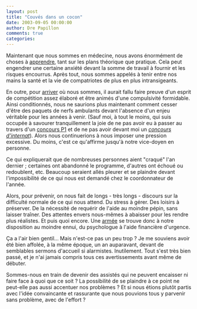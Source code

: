 ```yaml
---
layout: post
title: "Couvés dans un cocon"
date: 2003-09-05 00:00:00
author: Dre Papillon
comments: true
categories: 
---
```



Maintenant que nous sommes en médecine, nous avons énormément de choses à [apprendre](http://www.progcours.umontreal.ca/programme/index_fiche_prog/145010_struc.html), tant sur les plans théorique que pratique.  Cela peut engendrer une certaine anxiété devant la somme de travail à fournir et les risques encourrus.  Après tout, nous sommes appelés à tenir entre nos mains la santé et la vie de compatriotes de plus en plus intransigeants.

En outre, pour [arriver](http://www.geocities.com/kkkkkv/MD_Montreal.html) où nous sommes, il aurait fallu faire preuve d'un esprit de compétition assez élaboré et être animés d'une compulsivité formidable.  Ainsi conditionnés, nous ne saurions plus maintenant comment cesser d'être des paquets de nerfs ambulants devant l'absence d'un enjeu véritable pour les années à venir.  (Sauf moi, à tout le moins, qui suis occupée à savourer tranquillement la joie de ne pas avoir eu à passer au travers d'un [concours P1](http://ebb.monblogue.com/2003/9/1/) et de ne pas avoir devant moi un *[concours d'internat](http://www.remede.org/spip/rubrique.php3?id_rubrique=6)*).  Alors nous continuerions à nous imposer une pression excessive.  Du moins, c'est ce qu'affirme jusqu'à notre vice-doyen en personne.

Ce qui expliquerait que de nombreuses personnes aient "craqué" l'an dernier ; certaines ont abandonné le programme, d'autres ont échoué ou redoublent, etc.  Beaucoup seraient allés pleurer et se plaindre devant l'impossibilité de ce qui nous est demandé chez le coordonnateur de l'année.

Alors, pour prévenir, on nous fait de longs - très longs - discours sur la difficulté normale de ce qui nous attend.  Du stress à gérer.  Des loisirs à préserver.  De la nécessité de requérir de l'aide au moindre pépin, sans laisser traîner.  Des attentes envers nous-mêmes à abaisser pour les rendre plus réalistes.  Et puis quoi encore.  Une [armée](http://www.socp.umontreal.ca/) se trouve donc à notre disposition au moindre ennui, du psychologue à l'aide financière d'urgence.

Ça a l'air bien gentil...  Mais n'est-ce pas un peu trop ?  Je me souviens avoir été bien affolée, à la même époque, un an auparavant, devant de semblables sermons d'accueil si alarmistes.  Inutilement.  Tout s'est très bien passé, et je n'ai jamais compris tous ces avertissements avant même de débuter.

Sommes-nous en train de devenir des assistés qui ne peuvent encaisser ni faire face à quoi que ce soit ?  La possibilité de se plaindre à ce point ne peut-elle pas aussi accentuer nos problèmes ?  Et si nous étions plutôt partis avec l'idée convaincante et rassurante que nous pouvions tous y parvenir sans problème, avec de l'effort ?
